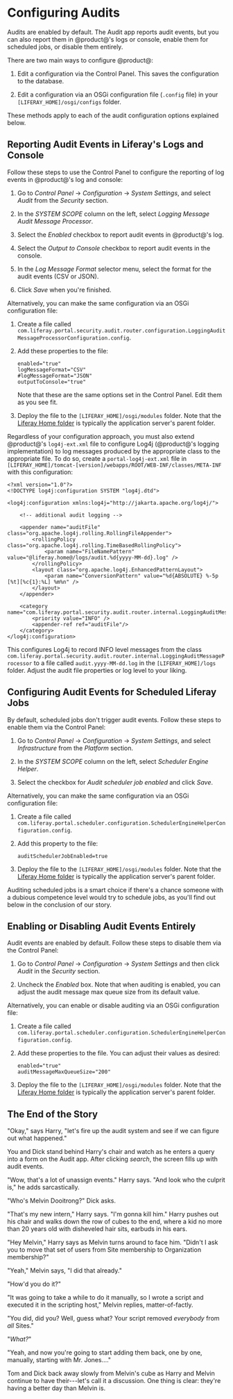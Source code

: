 # Configuring Audits [](id=configuring-audits)

Audits are enabled by default. The Audit app reports audit events, but you can 
also report them in @product@'s logs or console, enable them for scheduled jobs, 
or disable them entirely. 

There are two main ways to configure @product@:

1.  Edit a configuration via the Control Panel. This saves the configuration to 
    the database. 

2.  Edit a configuration via an OSGi configuration file (`.config` file) in your
    `[LIFERAY_HOME]/osgi/configs` folder.

These methods apply to each of the audit configuration options explained below.

## Reporting Audit Events in Liferay's Logs and Console [](id=reporting-audit-events-in-liferays-logs-and-console)

Follow these steps to use the Control Panel to configure the reporting of log 
events in @product@'s log and console: 

1.  Go to *Control Panel* &rarr; *Configuration* &rarr; *System Settings*, and 
    select *Audit* from the *Security* section. 

2.  In the *SYSTEM SCOPE* column on the left, select 
    *Logging Message Audit Message Processor*. 

3.  Select the *Enabled* checkbox to report audit events in @product@'s log. 

4.  Select the *Output to Console* checkbox to report audit events in the 
    console. 

5.  In the *Log Message Format* selector menu, select the format for the audit 
    events (CSV or JSON). 

6.  Click *Save* when you're finished. 

Alternatively, you can make the same configuration via an OSGi configuration 
file: 

1.  Create a file called `com.liferay.portal.security.audit.router.configuration.LoggingAuditMessageProcessorConfiguration.config`. 

2.  Add these properties to the file: 

        enabled="true"
        logMessageFormat="CSV"
        #logMessageFormat="JSON"
        outputToConsole="true"

    Note that these are the same options set in the Control Panel. Edit them as 
    you see fit. 

3.  Deploy the file to the `[LIFERAY_HOME]/osgi/modules` folder. Note that the 
    [Liferay Home folder](/discover/deployment/-/knowledge_base/7-1/installing-liferay#liferay-home) 
    is typically the application server's parent folder. 

Regardless of your configuration approach, you must also extend @product@'s 
`log4j-ext.xml` file to configure Log4j (@product@'s logging implementation) to
log messages produced by the appropriate class to the appropriate file. To do
so, create a `portal-log4j-ext.xml` file in 
`[LIFERAY_HOME]/tomcat-[version]/webapps/ROOT/WEB-INF/classes/META-INF` 
with this configuration: 

    <?xml version="1.0"?>
    <!DOCTYPE log4j:configuration SYSTEM "log4j.dtd">

    <log4j:configuration xmlns:log4j="http://jakarta.apache.org/log4j/">

        <!-- additional audit logging -->

        <appender name="auditFile" class="org.apache.log4j.rolling.RollingFileAppender">
            <rollingPolicy class="org.apache.log4j.rolling.TimeBasedRollingPolicy">
                <param name="FileNamePattern" value="@liferay.home@/logs/audit.%d{yyyy-MM-dd}.log" />
            </rollingPolicy>
            <layout class="org.apache.log4j.EnhancedPatternLayout">
                <param name="ConversionPattern" value="%d{ABSOLUTE} %-5p [%t][%c{1}:%L] %m%n" />
            </layout>
        </appender>

        <category name="com.liferay.portal.security.audit.router.internal.LoggingAuditMessageProcessor">
            <priority value="INFO" />
            <appender-ref ref="auditFile"/>
        </category>
    </log4j:configuration>

This configures Log4j to record INFO level messages from the class 
`com.liferay.portal.security.audit.router.internal.LoggingAuditMessageProcessor`
to a file called `audit.yyyy-MM-dd.log` in the `[LIFERAY_HOME]/logs` folder. 
Adjust the audit file properties or log level to your liking. 

## Configuring Audit Events for Scheduled Liferay Jobs [](id=configuring-audit-events-for-scheduled-liferay-jobs)

By default, scheduled jobs don't trigger audit events. Follow these steps to 
enable them via the Control Panel: 

1.  Go to *Control Panel* &rarr; *Configuration* &rarr; *System Settings*, and 
    select *Infrastructure* from the *Platform* section. 

2.  In the *SYSTEM SCOPE* column on the left, select *Scheduler Engine Helper*. 

3.  Select the checkbox for *Audit scheduler job enabled* and click
    *Save*. 

Alternatively, you can make the same configuration via an OSGi configuration 
file: 

1.  Create a file called 
`com.liferay.portal.scheduler.configuration.SchedulerEngineHelperConfiguration.config`. 

2.  Add this property to the file: 

        auditSchedulerJobEnabled=true

3.  Deploy the file to the `[LIFERAY_HOME]/osgi/modules` folder. Note that the 
    [Liferay Home folder](/discover/deployment/-/knowledge_base/7-1/installing-liferay#liferay-home) 
    is typically the application server's parent folder. 

Auditing scheduled jobs is a smart choice if there's a chance someone with a 
dubious competence level would try to schedule jobs, as you'll find out below in
the conclusion of our story. 

## Enabling or Disabling Audit Events Entirely [](id=enabling-or-disabling-audit-events-entirely)

Audit events are enabled by default. Follow these steps to disable them via the 
Control Panel: 

1.  Go to *Control Panel* &rarr; *Configuration* &rarr; *System Settings* and 
    then click *Audit* in the *Security* section. 

2.  Uncheck the *Enabled* box. Note that when auditing is enabled, you can 
    adjust the audit message max queue size from its default value. 

Alternatively, you can enable or disable auditing via an OSGi configuration 
file: 

1.  Create a file called 
    `com.liferay.portal.scheduler.configuration.SchedulerEngineHelperConfiguration.config`. 

2.  Add these properties to the file. You can adjust their values as desired: 

        enabled="true"
        auditMessageMaxQueueSize="200"

3.  Deploy the file to the `[LIFERAY_HOME]/osgi/modules` folder. Note that the 
    [Liferay Home folder](/discover/deployment/-/knowledge_base/7-1/installing-liferay#liferay-home) 
    is typically the application server's parent folder. 

## The End of the Story [](id=the-end-of-the-story)

"Okay," says Harry, "let's fire up the audit system and see if we can figure out 
what happened." 

You and Dick stand behind Harry's chair and watch as he enters a query into a
form on the Audit app. After clicking *search*, the screen fills up with audit 
events. 

"Wow, that's a lot of unassign events." Harry says. "And look who the culprit
is," he adds sarcastically. 

"Who's Melvin Dooitrong?" Dick asks. 

"That's my new intern," Harry says. "I'm gonna kill him." Harry pushes out his
chair and walks down the row of cubes to the end, where a kid no more than 20
years old with disheveled hair sits, earbuds in his ears. 

"Hey Melvin," Harry says as Melvin turns around to face him. "Didn't I ask you
to move that set of users from Site membership to Organization membership?" 

"Yeah," Melvin says, "I did that already." 

"How'd you do it?"

"It was going to take a while to do it manually, so I wrote a script and
executed it in the scripting host," Melvin replies, matter-of-factly. 

"You did, did you? Well, guess what? Your script removed *everybody* from *all*
Sites."

"*What?*" 

"Yeah, and now you're going to start adding them back, one by one, manually,
starting with Mr. Jones...." 

Tom and Dick back away slowly from Melvin's cube as Harry and Melvin continue to
have their---let's call it a discussion. One thing is clear: they're having a
better day than Melvin is. 
